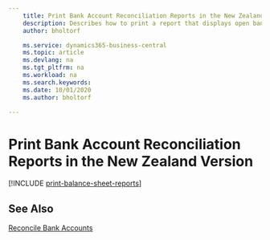 ```yaml
---
    title: Print Bank Account Reconciliation Reports in the New Zealand version
    description: Describes how to print a report that displays open bank ledger entries as unpresented checks or unrecorded deposits in the New Zealand version.
    author: bholtorf

    ms.service: dynamics365-business-central
    ms.topic: article
    ms.devlang: na
    ms.tgt_pltfrm: na
    ms.workload: na
    ms.search.keywords:
    ms.date: 10/01/2020
    ms.author: bholtorf

---
```

# Print Bank Account Reconciliation Reports in the New Zealand Version

[!INCLUDE [print-balance-sheet-reports](../includes/AUNZ/print-balance-sheet-reports.md)]

## See Also

[Reconcile Bank Accounts](../../bank-how-reconcile-bank-accounts-separately.md)
